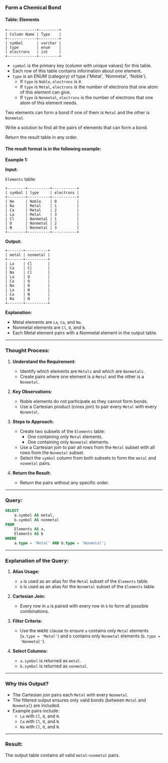 ### Form a Chemical Bond

#### Table: Elements

```text
+-------------+---------+
| Column Name | Type    |
+-------------+---------+
| symbol      | varchar |
| type        | enum    |
| electrons   | int     |
+-------------+---------+
```
- `symbol` is the primary key (column with unique values) for this table.
- Each row of this table contains information about one element.
- `type` is an ENUM (category) of type ('Metal', 'Nonmetal', 'Noble').
  - If `type` is `Noble`, `electrons` is `0`.
  - If `type` is `Metal`, `electrons` is the number of electrons that one atom of this element can give.
  - If `type` is `Nonmetal`, `electrons` is the number of electrons that one atom of this element needs.

Two elements can form a bond if one of them is `Metal` and the other is `Nonmetal`.

Write a solution to find all the pairs of elements that can form a bond.

Return the result table in any order.

#### The result format is in the following example:

**Example 1:**

**Input:**

`Elements` table:

```text
+--------+----------+-----------+
| symbol | type     | electrons |
+--------+----------+-----------+
| He     | Noble    | 0         |
| Na     | Metal    | 1         |
| Ca     | Metal    | 2         |
| La     | Metal    | 3         |
| Cl     | Nonmetal | 1         |
| O      | Nonmetal | 2         |
| N      | Nonmetal | 3         |
+--------+----------+-----------+
```

**Output:**

```text
+-------+----------+
| metal | nonmetal |
+-------+----------+
| La    | Cl       |
| Ca    | Cl       |
| Na    | Cl       |
| La    | O        |
| Ca    | O        |
| Na    | O        |
| La    | N        |
| Ca    | N        |
| Na    | N        |
+-------+----------+
```

**Explanation:**
- Metal elements are `La`, `Ca`, and `Na`.
- Nonmetal elements are `Cl`, `O`, and `N`.
- Each Metal element pairs with a Nonmetal element in the output table.

---

### Thought Process:

1. **Understand the Requirement:**
   - Identify which elements are `Metals` and which are `Nonmetals`.
   - Create pairs where one element is a `Metal` and the other is a `Nonmetal`.

2. **Key Observations:**
   - Noble elements do not participate as they cannot form bonds.
   - Use a Cartesian product (cross join) to pair every `Metal` with every `Nonmetal`.

3. **Steps to Approach:**
   - Create two subsets of the `Elements` table:
     - One containing only `Metal` elements.
     - One containing only `Nonmetal` elements.
   - Use a Cartesian join to pair all rows from the `Metal` subset with all rows from the `Nonmetal` subset.
   - Select the `symbol` column from both subsets to form the `metal` and `nonmetal` pairs.

4. **Return the Result:**
   - Return the pairs without any specific order.

---

### Query:

```sql
SELECT 
    a.symbol AS metal,
    b.symbol AS nonmetal
FROM 
    Elements AS a,
    Elements AS b
WHERE 
    a.type = 'Metal' AND b.type = 'Nonmetal';
```

---

### Explanation of the Query:

1. **Alias Usage:**
   - `a` is used as an alias for the `Metal` subset of the `Elements` table.
   - `b` is used as an alias for the `Nonmetal` subset of the `Elements` table.

2. **Cartesian Join:**
   - Every row in `a` is paired with every row in `b` to form all possible combinations.

3. **Filter Criteria:**
   - Use the `WHERE` clause to ensure `a` contains only `Metal` elements (`a.type = 'Metal'`) and `b` contains only `Nonmetal` elements (`b.type = 'Nonmetal'`).

4. **Select Columns:**
   - `a.symbol` is returned as `metal`.
   - `b.symbol` is returned as `nonmetal`.

---

### Why this Output?
- The Cartesian join pairs each `Metal` with every `Nonmetal`.
- The filtered output ensures only valid bonds (between `Metal` and `Nonmetal`) are included.
- Example pairs include:
  - `La` with `Cl`, `O`, and `N`.
  - `Ca` with `Cl`, `O`, and `N`.
  - `Na` with `Cl`, `O`, and `N`.

---

### Result:
The output table contains all valid `metal`-`nonmetal` pairs.
